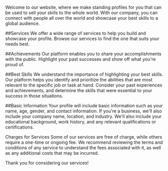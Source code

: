 Welcome to our website, where we make standing profiles for you that can be used to sell your skills to the whole world. With our company, you can connect with people all over the world and showcase your best skills to a global audience.

##Services
We offer a wide range of services to help you build and showcase your profile. Browse our services to find the one that suits your needs best.

##Achievements
Our platform enables you to share your accomplishments with the public. Highlight your past successes and show off what you're proud of.

##Best Skills
We understand the importance of highlighting your best skills. Our platform helps you identify and prioritize the abilities that are most relevant to the specific job or task at hand. Consider your past experiences and achievements, and determine the skills that were essential to your success in those situations.

##Basic Information
Your profile will include basic information such as your name, age, gender, and contact information. If you're a business, we'll also include your company name, location, and industry. We'll also include your educational background, work history, and any relevant qualifications or certifications.

Charges for Services
Some of our services are free of charge, while others require a one-time or ongoing fee. We recommend reviewing the terms and conditions of any service to understand the fees associated with it, as well as any additional costs that may be incurred.

Thank you for considering our services!




